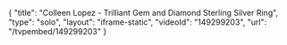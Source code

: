 {
    "title": "Colleen Lopez - Trilliant Gem and Diamond Sterling Silver Ring",
    "type": "solo",
    "layout": "iframe-static",
    "videoId": "149299203",
    "url": "\/tvpembed\/149299203"
}